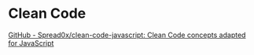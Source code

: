# Clean Code

[GitHub - Spread0x/clean-code-javascript: Clean Code concepts adapted for JavaScript](https://github.com/Spread0x/clean-code-javascript)